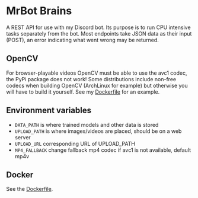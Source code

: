 # MrBot Brains
A REST API for use with my Discord bot. Its purpose is to run CPU intensive tasks separately from the bot. Most endpoints take JSON data as their input (POST), an error indicating what went wrong may be returned.

## OpenCV
For browser-playable videos OpenCV must be able to use the avc1 codec,
the PyPi package does not work! Some distributions include non-free codecs when
building OpenCV (ArchLinux for example) but otherwise you will have to build it yourself.
See my [Dockerfile](https://github.com/cosandr/containers/blob/master/containers/opencv/deb.Dockerfile)
for an example.

## Environment variables

* `DATA_PATH` is where trained models and other data is stored
* `UPLOAD_PATH` is where images/videos are placed, should be on a web server
* `UPLOAD_URL` corresponding URL of UPLOAD_PATH
* `MP4_FALLBACK` change fallback mp4 codec if avc1 is not available, default mp4v

## Docker

See the [Dockerfile](https://github.com/cosandr/containers/blob/master/containers/mrbot/brains.Dockerfile).
